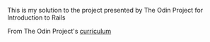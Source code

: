 This is my solution to the project presented by The Odin Project for Introduction to Rails


From The Odin Project's [curriculum](http://www.theodinproject.com/courses/web-development-101/lessons/ruby-on-rails)
